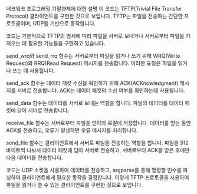 네크워크 프로그래밍 기말과제에 대한 설명
이 코드는 TFTP(Trivial File Transfer Protocol) 클라이언트를 구현한 것으로 보입니다. TFTP는 파일을 전송하는 간단한 프로토콜이며, UDP를 기반으로 동작합니다.

코드는 기본적으로 TFTP의 명세에 따라 파일을 서버로 보내거나 서버로부터 파일을 가져오는 데 필요한 기능들을 구현하고 있습니다.

send_wrq와 send_rrq 함수는 서버로부터 파일을 읽거나 쓰기 위해 WRQ(Write Request)와 RRQ(Read Request) 메시지를 전송합니다. 이러한 요청은 파일을 읽거나 쓰는 데 사용됩니다.

send_ack 함수는 데이터 패킷 수신을 확인하기 위해 ACK(ACKnowledgment) 메시지를 서버로 전송합니다. ACK는 데이터 패킷의 수신 여부를 확인하는데 사용됩니다.

send_data 함수는 데이터를 서버로 보내는 역할을 합니다. 파일의 데이터를 데이터 패킷에 담아 서버로 전송합니다.

receive_file 함수는 서버로부터 파일을 받아와 로컬에 저장합니다. 데이터를 받는 동안 ACK를 전송하고, 오류가 발생하면 오류 메시지를 처리합니다.

send_file 함수는 클라이언트에서 서버로 파일을 전송하는 역할을 합니다. 파일을 512바이트씩 나눠서 데이터 패킷에 담아 서버로 전송하고, 서버로부터 ACK를 받은 후에만 다음 데이터를 전송합니다.

코드는 UDP 소켓을 사용하여 데이터를 전송하고, argparse를 통해 명령행 인수를 파싱하여 클라이언트에게 필요한 동작을 결정합니다. 이렇게 TFTP 프로토콜을 사용하여 파일을 읽거나 쓸 수 있는 클라이언트를 구현한 것으로 보입니다.
